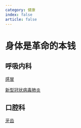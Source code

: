 ```yaml
---
category: 健康
index: false
article: false
---
```


# 身体是革命的本钱

## 呼吸内科

[感冒](respiratory/cold.md)

[新型冠状病毒肺炎](respiratory/CoronaVirusDisease.md)

## 口腔科

[牙齿](dental/tooth.md)